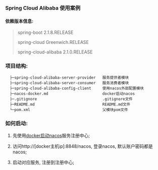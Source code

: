 ### Spring Cloud Alibaba 使用案例

#### 依赖版本信息:

>spring-boot  2.1.8.RELEASE
>
>spring-cloud  Greenwich.RELEASE
>
>spring-cloud-alibaba  2.1.0.RELEASE



### 项目结构:

```
  ├─spring-cloud-alibaba-server-provider   服务提供者模块
  ├─spring-cloud-alibaba-server-consumer   服务消费者模块
  ├─spring-cloud-alibaba-config-client     使用nacos外部配置模块
  ├─nacos-docker.md                        docker启动nacos
  ├─.gitignore                             .gitignore文件
  ├─README.md                              README.md文件
  └─pom.xml                                父模块pom文件
 ```

### 如何启动:

1. 先使用[docker启动nacos](./nacos-docker.md)服务注册中心;

2. 访问http://[docker主机ip]:8848/nacos, 登录nacos, 默认账户密码都是nacos;

3. 启动对应服务, 注册到注册中心;



